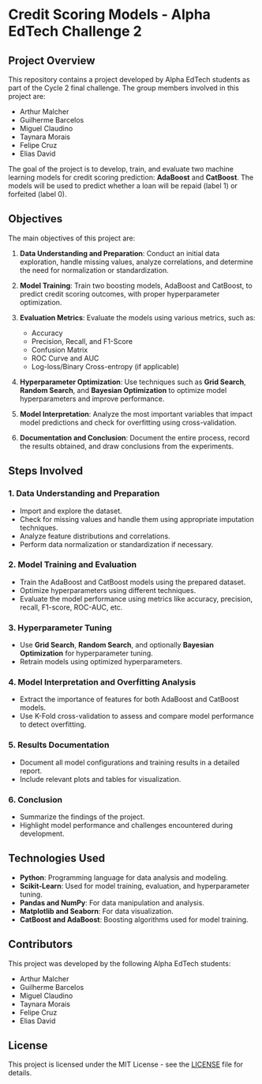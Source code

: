# Credit Scoring Models - Alpha EdTech Challenge 2

## Project Overview

This repository contains a project developed by Alpha EdTech students as part of the Cycle 2 final challenge. The group members involved in this project are:

- Arthur Malcher
- Guilherme Barcelos
- Miguel Claudino
- Taynara Morais
- Felipe Cruz
- Elias David

The goal of the project is to develop, train, and evaluate two machine learning models for credit scoring prediction: **AdaBoost** and **CatBoost**. The models will be used to predict whether a loan will be repaid (label 1) or forfeited (label 0).

## Objectives

The main objectives of this project are:

1. **Data Understanding and Preparation**: Conduct an initial data exploration, handle missing values, analyze correlations, and determine the need for normalization or standardization.

2. **Model Training**: Train two boosting models, AdaBoost and CatBoost, to predict credit scoring outcomes, with proper hyperparameter optimization.

3. **Evaluation Metrics**: Evaluate the models using various metrics, such as:
   - Accuracy
   - Precision, Recall, and F1-Score
   - Confusion Matrix
   - ROC Curve and AUC
   - Log-loss/Binary Cross-entropy (if applicable)

4. **Hyperparameter Optimization**: Use techniques such as **Grid Search**, **Random Search**, and **Bayesian Optimization** to optimize model hyperparameters and improve performance.

5. **Model Interpretation**: Analyze the most important variables that impact model predictions and check for overfitting using cross-validation.

6. **Documentation and Conclusion**: Document the entire process, record the results obtained, and draw conclusions from the experiments.

## Steps Involved

### 1. Data Understanding and Preparation
- Import and explore the dataset.
- Check for missing values and handle them using appropriate imputation techniques.
- Analyze feature distributions and correlations.
- Perform data normalization or standardization if necessary.

### 2. Model Training and Evaluation
- Train the AdaBoost and CatBoost models using the prepared dataset.
- Optimize hyperparameters using different techniques.
- Evaluate the model performance using metrics like accuracy, precision, recall, F1-score, ROC-AUC, etc.

### 3. Hyperparameter Tuning
- Use **Grid Search**, **Random Search**, and optionally **Bayesian Optimization** for hyperparameter tuning.
- Retrain models using optimized hyperparameters.

### 4. Model Interpretation and Overfitting Analysis
- Extract the importance of features for both AdaBoost and CatBoost models.
- Use K-Fold cross-validation to assess and compare model performance to detect overfitting.

### 5. Results Documentation
- Document all model configurations and training results in a detailed report.
- Include relevant plots and tables for visualization.

### 6. Conclusion
- Summarize the findings of the project.
- Highlight model performance and challenges encountered during development.

## Technologies Used
- **Python**: Programming language for data analysis and modeling.
- **Scikit-Learn**: Used for model training, evaluation, and hyperparameter tuning.
- **Pandas and NumPy**: For data manipulation and analysis.
- **Matplotlib and Seaborn**: For data visualization.
- **CatBoost and AdaBoost**: Boosting algorithms used for model training.

## Contributors
This project was developed by the following Alpha EdTech students:
- Arthur Malcher
- Guilherme Barcelos
- Miguel Claudino
- Taynara Morais
- Felipe Cruz
- Elias David

## License
This project is licensed under the MIT License - see the [LICENSE](LICENSE) file for details.
